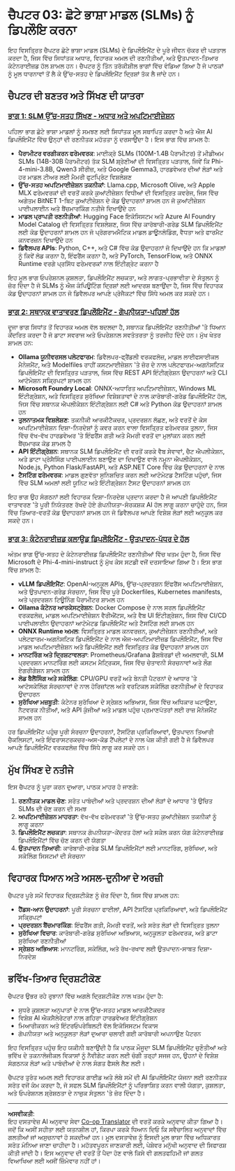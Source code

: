 <!--
CO_OP_TRANSLATOR_METADATA:
{
  "original_hash": "6cf75ae5b01949656a3ad41425c7ffe4",
  "translation_date": "2025-09-17T23:56:46+00:00",
  "source_file": "Module03/README.md",
  "language_code": "pa"
}
-->
# ਚੈਪਟਰ 03: ਛੋਟੇ ਭਾਸ਼ਾ ਮਾਡਲ (SLMs) ਨੂੰ ਡਿਪਲੌਇ ਕਰਨਾ

ਇਹ ਵਿਸਤ੍ਰਿਤ ਚੈਪਟਰ ਛੋਟੇ ਭਾਸ਼ਾ ਮਾਡਲ (SLMs) ਦੇ ਡਿਪਲੌਇਮੈਂਟ ਦੇ ਪੂਰੇ ਜੀਵਨ ਚੱਕਰ ਦੀ ਪੜਤਾਲ ਕਰਦਾ ਹੈ, ਜਿਸ ਵਿੱਚ ਸਿਧਾਂਤਕ ਅਧਾਰ, ਵਿਹਾਰਕ ਅਮਲ ਦੀ ਰਣਨੀਤੀਆਂ, ਅਤੇ ਉਤਪਾਦਨ-ਤਿਆਰ ਕੰਟੇਨਰਾਈਜ਼ਡ ਹੱਲ ਸ਼ਾਮਲ ਹਨ। ਚੈਪਟਰ ਨੂੰ ਤਿੰਨ ਤਰੱਕੀਸ਼ੀਲ ਭਾਗਾਂ ਵਿੱਚ ਵੰਡਿਆ ਗਿਆ ਹੈ ਜੋ ਪਾਠਕਾਂ ਨੂੰ ਮੂਲ ਧਾਰਨਾਵਾਂ ਤੋਂ ਲੈ ਕੇ ਉੱਚ-ਸਤਹ ਦੇ ਡਿਪਲੌਇਮੈਂਟ ਦ੍ਰਿਸ਼ਾਂ ਤੱਕ ਲੈ ਜਾਂਦੇ ਹਨ।

## ਚੈਪਟਰ ਦੀ ਬਣਤਰ ਅਤੇ ਸਿੱਖਣ ਦੀ ਯਾਤਰਾ

### **[ਭਾਗ 1: SLM ਉੱਚ-ਸਤਹ ਸਿੱਖਣ - ਅਧਾਰ ਅਤੇ ਅਪਟਿਮਾਈਜ਼ੇਸ਼ਨ](./01.SLMAdvancedLearning.md)**
ਪਹਿਲਾ ਭਾਗ ਛੋਟੇ ਭਾਸ਼ਾ ਮਾਡਲਾਂ ਨੂੰ ਸਮਝਣ ਲਈ ਸਿਧਾਂਤਕ ਮੂਲ ਸਥਾਪਿਤ ਕਰਦਾ ਹੈ ਅਤੇ ਐਜ AI ਡਿਪਲੌਇਮੈਂਟ ਵਿੱਚ ਉਨ੍ਹਾਂ ਦੀ ਰਣਨੀਤਕ ਮਹੱਤਤਾ ਨੂੰ ਦਰਸਾਉਂਦਾ ਹੈ। ਇਸ ਭਾਗ ਵਿੱਚ ਸ਼ਾਮਲ ਹੈ:

- **ਪੈਰਾਮੀਟਰ ਵਰਗੀਕਰਨ ਫਰੇਮਵਰਕ**: ਮਾਈਕ੍ਰੋ SLMs (100M-1.4B ਪੈਰਾਮੀਟਰ) ਤੋਂ ਮੀਡੀਅਮ SLMs (14B-30B ਪੈਰਾਮੀਟਰ) ਤੱਕ SLM ਸ਼੍ਰੇਣੀਆਂ ਦੀ ਵਿਸਤ੍ਰਿਤ ਪੜਤਾਲ, ਜਿਵੇਂ ਕਿ Phi-4-mini-3.8B, Qwen3 ਸੀਰੀਜ਼, ਅਤੇ Google Gemma3, ਹਾਰਡਵੇਅਰ ਦੀਆਂ ਲੋੜਾਂ ਅਤੇ ਹਰ ਮਾਡਲ ਟੀਅਰ ਲਈ ਮੈਮਰੀ ਫੁਟਪ੍ਰਿੰਟ ਵਿਸ਼ਲੇਸ਼ਣ
- **ਉੱਚ-ਸਤਹ ਅਪਟਿਮਾਈਜ਼ੇਸ਼ਨ ਤਕਨੀਕਾਂ**: Llama.cpp, Microsoft Olive, ਅਤੇ Apple MLX ਫਰੇਮਵਰਕਾਂ ਦੀ ਵਰਤੋਂ ਕਰਕੇ ਕੁਆਂਟੀਜ਼ੇਸ਼ਨ ਵਿਧੀਆਂ ਦੀ ਵਿਸਤ੍ਰਿਤ ਕਵਰੇਜ, ਜਿਸ ਵਿੱਚ ਅਗੇਤਮ BitNET 1-ਬਿਟ ਕੁਆਂਟੀਜ਼ੇਸ਼ਨ ਦੇ ਕੋਡ ਉਦਾਹਰਨਾਂ ਸ਼ਾਮਲ ਹਨ ਜੋ ਕੁਆਂਟੀਜ਼ੇਸ਼ਨ ਪਾਈਪਲਾਈਨ ਅਤੇ ਬੈਂਚਮਾਰਕਿੰਗ ਨਤੀਜੇ ਦਿਖਾਉਂਦੇ ਹਨ
- **ਮਾਡਲ ਪ੍ਰਾਪਤੀ ਰਣਨੀਤੀਆਂ**: Hugging Face ਇਕੋਸਿਸਟਮ ਅਤੇ Azure AI Foundry Model Catalog ਦੀ ਵਿਸਤ੍ਰਿਤ ਵਿਸ਼ਲੇਸ਼ਣ, ਜਿਸ ਵਿੱਚ ਕਾਰੋਬਾਰੀ-ਗਰੇਡ SLM ਡਿਪਲੌਇਮੈਂਟ ਲਈ ਕੋਡ ਉਦਾਹਰਨਾਂ ਸ਼ਾਮਲ ਹਨ ਜੋ ਪ੍ਰੋਗਰਾਮਮੈਟਿਕ ਮਾਡਲ ਡਾਊਨਲੋਡਿੰਗ, ਵੈਧਤਾ ਅਤੇ ਫਾਰਮੈਟ ਕਨਵਰਜ਼ਨ ਦਿਖਾਉਂਦੇ ਹਨ
- **ਡਿਵੈਲਪਰ APIs**: Python, C++, ਅਤੇ C# ਵਿੱਚ ਕੋਡ ਉਦਾਹਰਨਾਂ ਜੋ ਦਿਖਾਉਂਦੇ ਹਨ ਕਿ ਮਾਡਲਾਂ ਨੂੰ ਕਿਵੇਂ ਲੋਡ ਕਰਨਾ ਹੈ, ਇੰਫਰੈਂਸ ਕਰਨਾ ਹੈ, ਅਤੇ PyTorch, TensorFlow, ਅਤੇ ONNX Runtime ਵਰਗੇ ਪ੍ਰਸਿੱਧ ਫਰੇਮਵਰਕਾਂ ਨਾਲ ਇੰਟੀਗ੍ਰੇਟ ਕਰਨਾ ਹੈ

ਇਹ ਮੂਲ ਭਾਗ ਓਪਰੇਸ਼ਨਲ ਕੁਸ਼ਲਤਾ, ਡਿਪਲੌਇਮੈਂਟ ਲਚਕਤਾ, ਅਤੇ ਲਾਗਤ-ਪ੍ਰਭਾਵੀਤਾ ਦੇ ਸੰਤੁਲਨ ਨੂੰ ਜ਼ੋਰ ਦਿੰਦਾ ਹੈ ਜੋ SLMs ਨੂੰ ਐਜ ਕੰਪਿਊਟਿੰਗ ਦ੍ਰਿਸ਼ਾਂ ਲਈ ਆਦਰਸ਼ ਬਣਾਉਂਦਾ ਹੈ, ਜਿਸ ਵਿੱਚ ਵਿਹਾਰਕ ਕੋਡ ਉਦਾਹਰਨਾਂ ਸ਼ਾਮਲ ਹਨ ਜੋ ਡਿਵੈਲਪਰ ਆਪਣੇ ਪ੍ਰੋਜੈਕਟਾਂ ਵਿੱਚ ਸਿੱਧੇ ਅਮਲ ਕਰ ਸਕਦੇ ਹਨ।

### **[ਭਾਗ 2: ਸਥਾਨਕ ਵਾਤਾਵਰਣ ਡਿਪਲੌਇਮੈਂਟ - ਗੋਪਨੀਯਤਾ-ਪਹਿਲਾਂ ਹੱਲ](./02.DeployingSLMinLocalEnv.md)**
ਦੂਜਾ ਭਾਗ ਸਿਧਾਂਤ ਤੋਂ ਵਿਹਾਰਕ ਅਮਲ ਵੱਲ ਬਦਲਦਾ ਹੈ, ਸਥਾਨਕ ਡਿਪਲੌਇਮੈਂਟ ਰਣਨੀਤੀਆਂ 'ਤੇ ਧਿਆਨ ਕੇਂਦਰਿਤ ਕਰਦਾ ਹੈ ਜੋ ਡਾਟਾ ਸਵਰਾਜ ਅਤੇ ਓਪਰੇਸ਼ਨਲ ਸਵਤੰਤਰਤਾ ਨੂੰ ਤਰਜੀਹ ਦਿੰਦੇ ਹਨ। ਮੁੱਖ ਖੇਤਰ ਸ਼ਾਮਲ ਹਨ:

- **Ollama ਯੂਨੀਵਰਸਲ ਪਲੇਟਫਾਰਮ**: ਡਿਵੈਲਪਰ-ਫ੍ਰੈਂਡਲੀ ਵਰਕਫਲੋਜ਼, ਮਾਡਲ ਲਾਈਫਸਾਈਕਲ ਮੈਨੇਜਮੈਂਟ, ਅਤੇ Modelfiles ਰਾਹੀਂ ਕਸਟਮਾਈਜ਼ੇਸ਼ਨ 'ਤੇ ਜ਼ੋਰ ਦੇ ਨਾਲ ਪਲੇਟਫਾਰਮ-ਅਗਨੋਸਟਿਕ ਡਿਪਲੌਇਮੈਂਟ ਦੀ ਵਿਸਤ੍ਰਿਤ ਪੜਤਾਲ, ਜਿਸ ਵਿੱਚ REST API ਇੰਟੀਗ੍ਰੇਸ਼ਨ ਉਦਾਹਰਨਾਂ ਅਤੇ CLI ਆਟੋਮੇਸ਼ਨ ਸਕ੍ਰਿਪਟਾਂ ਸ਼ਾਮਲ ਹਨ
- **Microsoft Foundry Local**: ONNX-ਅਧਾਰਿਤ ਅਪਟਿਮਾਈਜ਼ੇਸ਼ਨ, Windows ML ਇੰਟੀਗ੍ਰੇਸ਼ਨ, ਅਤੇ ਵਿਸਤ੍ਰਿਤ ਸੁਰੱਖਿਆ ਵਿਸ਼ੇਸ਼ਤਾਵਾਂ ਦੇ ਨਾਲ ਕਾਰੋਬਾਰੀ-ਗਰੇਡ ਡਿਪਲੌਇਮੈਂਟ ਹੱਲ, ਜਿਸ ਵਿੱਚ ਸਥਾਨਕ ਐਪਲੀਕੇਸ਼ਨ ਇੰਟੀਗ੍ਰੇਸ਼ਨ ਲਈ C# ਅਤੇ Python ਕੋਡ ਉਦਾਹਰਨਾਂ ਸ਼ਾਮਲ ਹਨ
- **ਤੁਲਨਾਤਮਕ ਵਿਸ਼ਲੇਸ਼ਣ**: ਤਕਨੀਕੀ ਆਰਕੀਟੈਕਚਰ, ਪ੍ਰਦਰਸ਼ਨ ਲੱਛਣ, ਅਤੇ ਵਰਤੋਂ ਦੇ ਕੇਸ ਅਪਟਿਮਾਈਜ਼ੇਸ਼ਨ ਦਿਸ਼ਾ-ਨਿਰਦੇਸ਼ਾਂ ਨੂੰ ਕਵਰ ਕਰਨ ਵਾਲਾ ਵਿਸਤ੍ਰਿਤ ਫਰੇਮਵਰਕ ਤੁਲਨਾ, ਜਿਸ ਵਿੱਚ ਵੱਖ-ਵੱਖ ਹਾਰਡਵੇਅਰ 'ਤੇ ਇੰਫਰੈਂਸ ਗਤੀ ਅਤੇ ਮੈਮਰੀ ਵਰਤੋਂ ਦਾ ਮੁਲਾਂਕਨ ਕਰਨ ਲਈ ਬੈਂਚਮਾਰਕ ਕੋਡ ਸ਼ਾਮਲ ਹੈ
- **API ਇੰਟੀਗ੍ਰੇਸ਼ਨ**: ਸਥਾਨਕ SLM ਡਿਪਲੌਇਮੈਂਟ ਦੀ ਵਰਤੋਂ ਕਰਕੇ ਵੈਬ ਸੇਵਾਵਾਂ, ਚੈਟ ਐਪਲੀਕੇਸ਼ਨ, ਅਤੇ ਡਾਟਾ ਪ੍ਰੋਸੈਸਿੰਗ ਪਾਈਪਲਾਈਨ ਬਣਾਉਣ ਦਾ ਦਿਖਾਉਣ ਵਾਲੇ ਨਮੂਨਾ ਐਪਲੀਕੇਸ਼ਨ, Node.js, Python Flask/FastAPI, ਅਤੇ ASP.NET Core ਵਿੱਚ ਕੋਡ ਉਦਾਹਰਨਾਂ ਦੇ ਨਾਲ
- **ਟੈਸਟਿੰਗ ਫਰੇਮਵਰਕ**: ਮਾਡਲ ਗੁਣਵੱਤਾ ਸੁਨਿਸ਼ਚਿਤ ਕਰਨ ਲਈ ਆਟੋਮੇਟਡ ਟੈਸਟਿੰਗ ਪਹੁੰਚਾਂ, ਜਿਸ ਵਿੱਚ SLM ਅਮਲਾਂ ਲਈ ਯੂਨਿਟ ਅਤੇ ਇੰਟੀਗ੍ਰੇਸ਼ਨ ਟੈਸਟ ਉਦਾਹਰਨਾਂ ਸ਼ਾਮਲ ਹਨ

ਇਹ ਭਾਗ ਉਹ ਸੰਗਠਨਾਂ ਲਈ ਵਿਹਾਰਕ ਦਿਸ਼ਾ-ਨਿਰਦੇਸ਼ ਪ੍ਰਦਾਨ ਕਰਦਾ ਹੈ ਜੋ ਆਪਣੀ ਡਿਪਲੌਇਮੈਂਟ ਵਾਤਾਵਰਣ 'ਤੇ ਪੂਰੀ ਨਿਯੰਤਰਣ ਰੱਖਦੇ ਹੋਏ ਗੋਪਨੀਯਤਾ-ਸੰਰਕਸ਼ਕ AI ਹੱਲ ਲਾਗੂ ਕਰਨਾ ਚਾਹੁੰਦੇ ਹਨ, ਜਿਸ ਵਿੱਚ ਤਿਆਰ-ਵਰਤੋਂ ਕੋਡ ਉਦਾਹਰਨਾਂ ਸ਼ਾਮਲ ਹਨ ਜੋ ਡਿਵੈਲਪਰ ਆਪਣੇ ਵਿਸ਼ੇਸ਼ ਲੋੜਾਂ ਲਈ ਅਨੁਕੂਲ ਕਰ ਸਕਦੇ ਹਨ।

### **[ਭਾਗ 3: ਕੰਟੇਨਰਾਈਜ਼ਡ ਕਲਾਉਡ ਡਿਪਲੌਇਮੈਂਟ - ਉਤਪਾਦਨ-ਪੱਧਰ ਦੇ ਹੱਲ](./03.DeployingSLMinCloud.md)**
ਅੰਤਮ ਭਾਗ ਉੱਚ-ਸਤਹ ਦੇ ਕੰਟੇਨਰਾਈਜ਼ਡ ਡਿਪਲੌਇਮੈਂਟ ਰਣਨੀਤੀਆਂ ਵਿੱਚ ਖਤਮ ਹੁੰਦਾ ਹੈ, ਜਿਸ ਵਿੱਚ Microsoft ਦੇ Phi-4-mini-instruct ਨੂੰ ਮੁੱਖ ਕੇਸ ਸਟਡੀ ਵਜੋਂ ਦਰਸਾਇਆ ਗਿਆ ਹੈ। ਇਸ ਭਾਗ ਵਿੱਚ ਸ਼ਾਮਲ ਹੈ:

- **vLLM ਡਿਪਲੌਇਮੈਂਟ**: OpenAI-ਅਨੁਕੂਲ APIs, ਉੱਚ-ਪ੍ਰਦਰਸ਼ਨ ਇੰਫਰੈਂਸ ਅਪਟਿਮਾਈਜ਼ੇਸ਼ਨ, ਅਤੇ ਉਤਪਾਦਨ-ਗਰੇਡ ਸੰਰਚਨਾ, ਜਿਸ ਵਿੱਚ ਪੂਰੇ Dockerfiles, Kubernetes manifests, ਅਤੇ ਪ੍ਰਦਰਸ਼ਨ ਟਿਊਨਿੰਗ ਪੈਰਾਮੀਟਰ ਸ਼ਾਮਲ ਹਨ
- **Ollama ਕੰਟੇਨਰ ਆਰਕੇਸਟ੍ਰੇਸ਼ਨ**: Docker Compose ਦੇ ਨਾਲ ਸਰਲ ਡਿਪਲੌਇਮੈਂਟ ਵਰਕਫਲੋਜ਼, ਮਾਡਲ ਅਪਟਿਮਾਈਜ਼ੇਸ਼ਨ ਵੈਰੀਐਂਟਸ, ਅਤੇ ਵੈਬ UI ਇੰਟੀਗ੍ਰੇਸ਼ਨ, ਜਿਸ ਵਿੱਚ CI/CD ਪਾਈਪਲਾਈਨ ਉਦਾਹਰਨਾਂ ਆਟੋਮੇਟਡ ਡਿਪਲੌਇਮੈਂਟ ਅਤੇ ਟੈਸਟਿੰਗ ਲਈ ਸ਼ਾਮਲ ਹਨ
- **ONNX Runtime ਅਮਲ**: ਵਿਸਤ੍ਰਿਤ ਮਾਡਲ ਕਨਵਰਜ਼ਨ, ਕੁਆਂਟੀਜ਼ੇਸ਼ਨ ਰਣਨੀਤੀਆਂ, ਅਤੇ ਪਲੇਟਫਾਰਮ-ਅਗਨੋਸਟਿਕ ਡਿਪਲੌਇਮੈਂਟ ਦੇ ਨਾਲ ਐਜ-ਅਪਟਿਮਾਈਜ਼ਡ ਡਿਪਲੌਇਮੈਂਟ, ਜਿਸ ਵਿੱਚ ਮਾਡਲ ਅਪਟਿਮਾਈਜ਼ੇਸ਼ਨ ਅਤੇ ਡਿਪਲੌਇਮੈਂਟ ਲਈ ਵਿਸਤ੍ਰਿਤ ਕੋਡ ਉਦਾਹਰਨਾਂ ਸ਼ਾਮਲ ਹਨ
- **ਮਾਨਟਰਿੰਗ ਅਤੇ ਦ੍ਰਿਸ਼ਟਾਵਲਤਾ**: Prometheus/Grafana ਡੈਸ਼ਬੋਰਡਾਂ ਦੀ ਅਮਲਵਾਰੀ, SLM ਪ੍ਰਦਰਸ਼ਨ ਮਾਨਟਰਿੰਗ ਲਈ ਕਸਟਮ ਮੈਟ੍ਰਿਕਸ, ਜਿਸ ਵਿੱਚ ਚੇਤਾਵਨੀ ਸੰਰਚਨਾਵਾਂ ਅਤੇ ਲੌਗ ਏਗਰੀਗੇਸ਼ਨ ਸ਼ਾਮਲ ਹਨ
- **ਲੋਡ ਬੈਲੈਂਸਿੰਗ ਅਤੇ ਸਕੇਲਿੰਗ**: CPU/GPU ਵਰਤੋਂ ਅਤੇ ਬੇਨਤੀ ਪੈਟਰਨਾਂ ਦੇ ਆਧਾਰ 'ਤੇ ਆਟੋਸਕੇਲਿੰਗ ਸੰਰਚਨਾਵਾਂ ਦੇ ਨਾਲ ਹੋਰਿਜ਼ਾਂਟਲ ਅਤੇ ਵਰਟਿਕਲ ਸਕੇਲਿੰਗ ਰਣਨੀਤੀਆਂ ਦੇ ਵਿਹਾਰਕ ਉਦਾਹਰਨ
- **ਸੁਰੱਖਿਆ ਮਜ਼ਬੂਤੀ**: ਕੰਟੇਨਰ ਸੁਰੱਖਿਆ ਦੇ ਸ੍ਰੇਸ਼ਠ ਅਭਿਆਸ, ਜਿਸ ਵਿੱਚ ਅਧਿਕਾਰ ਘਟਾਉਣਾ, ਨੈਟਵਰਕ ਨੀਤੀਆਂ, ਅਤੇ API ਕੁੰਜੀਆਂ ਅਤੇ ਮਾਡਲ ਪਹੁੰਚ ਪ੍ਰਮਾਣਪੱਤਰਾਂ ਲਈ ਰਾਜ਼ ਮੈਨੇਜਮੈਂਟ ਸ਼ਾਮਲ ਹਨ

ਹਰ ਡਿਪਲੌਇਮੈਂਟ ਪਹੁੰਚ ਪੂਰੀ ਸੰਰਚਨਾ ਉਦਾਹਰਨਾਂ, ਟੈਸਟਿੰਗ ਪ੍ਰਕਿਰਿਆਵਾਂ, ਉਤਪਾਦਨ ਤਿਆਰੀ ਚੈਕਲਿਸਟਾਂ, ਅਤੇ ਇੰਫਰਾਸਟਰਕਚਰ-ਅਸ-ਕੋਡ ਟੈਂਪਲੇਟਾਂ ਦੇ ਨਾਲ ਪੇਸ਼ ਕੀਤੀ ਗਈ ਹੈ ਜੋ ਡਿਵੈਲਪਰ ਆਪਣੇ ਡਿਪਲੌਇਮੈਂਟ ਵਰਕਫਲੋਜ਼ ਵਿੱਚ ਸਿੱਧੇ ਲਾਗੂ ਕਰ ਸਕਦੇ ਹਨ।

## ਮੁੱਖ ਸਿੱਖਣ ਦੇ ਨਤੀਜੇ

ਇਸ ਚੈਪਟਰ ਨੂੰ ਪੂਰਾ ਕਰਨ ਦੁਆਰਾ, ਪਾਠਕ ਮਾਹਰ ਹੋ ਜਾਣਗੇ:

1. **ਰਣਨੀਤਕ ਮਾਡਲ ਚੋਣ**: ਸਰੋਤ ਪਾਬੰਦੀਆਂ ਅਤੇ ਪ੍ਰਦਰਸ਼ਨ ਦੀਆਂ ਲੋੜਾਂ ਦੇ ਆਧਾਰ 'ਤੇ ਉਚਿਤ SLMs ਦੀ ਚੋਣ ਕਰਨ ਦੀ ਸਮਝ
2. **ਅਪਟਿਮਾਈਜ਼ੇਸ਼ਨ ਮਾਹਰਤਾ**: ਵੱਖ-ਵੱਖ ਫਰੇਮਵਰਕਾਂ 'ਤੇ ਉੱਚ-ਸਤਹ ਕੁਆਂਟੀਜ਼ੇਸ਼ਨ ਤਕਨੀਕਾਂ ਨੂੰ ਲਾਗੂ ਕਰਨਾ
3. **ਡਿਪਲੌਇਮੈਂਟ ਲਚਕਤਾ**: ਸਥਾਨਕ ਗੋਪਨੀਯਤਾ-ਕੇਂਦਰਤ ਹੱਲਾਂ ਅਤੇ ਸਕੇਲ ਕਰਨ ਯੋਗ ਕੰਟੇਨਰਾਈਜ਼ਡ ਡਿਪਲੌਇਮੈਂਟਾਂ ਵਿੱਚ ਚੋਣ ਕਰਨ ਦੀ ਯੋਗਤਾ
4. **ਉਤਪਾਦਨ ਤਿਆਰੀ**: ਕਾਰੋਬਾਰੀ-ਗਰੇਡ SLM ਡਿਪਲੌਇਮੈਂਟਾਂ ਲਈ ਮਾਨਟਰਿੰਗ, ਸੁਰੱਖਿਆ, ਅਤੇ ਸਕੇਲਿੰਗ ਸਿਸਟਮਾਂ ਦੀ ਸੰਰਚਨਾ

## ਵਿਹਾਰਕ ਧਿਆਨ ਅਤੇ ਅਸਲ-ਦੁਨੀਆ ਦੇ ਅਰਜ਼ੀ

ਚੈਪਟਰ ਪੂਰੇ ਸਮੇਂ ਵਿਹਾਰਕ ਦ੍ਰਿਸ਼ਟੀਕੋਣ ਨੂੰ ਜ਼ੋਰ ਦਿੰਦਾ ਹੈ, ਜਿਸ ਵਿੱਚ ਸ਼ਾਮਲ ਹਨ:

- **ਹੈਂਡਸ-ਆਨ ਉਦਾਹਰਨਾਂ**: ਪੂਰੀ ਸੰਰਚਨਾ ਫਾਈਲਾਂ, API ਟੈਸਟਿੰਗ ਪ੍ਰਕਿਰਿਆਵਾਂ, ਅਤੇ ਡਿਪਲੌਇਮੈਂਟ ਸਕ੍ਰਿਪਟਾਂ
- **ਪ੍ਰਦਰਸ਼ਨ ਬੈਂਚਮਾਰਕਿੰਗ**: ਇੰਫਰੈਂਸ ਗਤੀ, ਮੈਮਰੀ ਵਰਤੋਂ, ਅਤੇ ਸਰੋਤ ਲੋੜਾਂ ਦੀ ਵਿਸਤ੍ਰਿਤ ਤੁਲਨਾ
- **ਸੁਰੱਖਿਆ ਵਿਚਾਰ**: ਕਾਰੋਬਾਰੀ-ਗਰੇਡ ਸੁਰੱਖਿਆ ਅਭਿਆਸ, ਅਨੁਕੂਲਤਾ ਫਰੇਮਵਰਕ, ਅਤੇ ਡਾਟਾ ਸੁਰੱਖਿਆ ਰਣਨੀਤੀਆਂ
- **ਸ੍ਰੇਸ਼ਠ ਅਭਿਆਸ**: ਮਾਨਟਰਿੰਗ, ਸਕੇਲਿੰਗ, ਅਤੇ ਰੱਖ-ਰਖਾਵ ਲਈ ਉਤਪਾਦਨ-ਸਾਬਤ ਦਿਸ਼ਾ-ਨਿਰਦੇਸ਼

## ਭਵਿੱਖ-ਤਿਆਰ ਦ੍ਰਿਸ਼ਟੀਕੋਣ

ਚੈਪਟਰ ਉਭਰ ਰਹੇ ਰੁਝਾਨਾਂ ਵਿੱਚ ਅਗਲੇ ਦ੍ਰਿਸ਼ਟੀਕੋਣ ਨਾਲ ਖਤਮ ਹੁੰਦਾ ਹੈ:

- ਸੁਧਰੇ ਕੁਸ਼ਲਤਾ ਅਨੁਪਾਤਾਂ ਦੇ ਨਾਲ ਉੱਚ-ਸਤਹ ਮਾਡਲ ਆਰਕੀਟੈਕਚਰ
- ਵਿਸ਼ੇਸ਼ AI ਐਕਸੈਲੇਰੇਟਰਾਂ ਨਾਲ ਗਹਿਰਾ ਹਾਰਡਵੇਅਰ ਇੰਟੀਗ੍ਰੇਸ਼ਨ
- ਮਿਆਰੀਕਰਨ ਅਤੇ ਇੰਟਰਓਪਰੇਬਿਲਟੀ ਵੱਲ ਇਕੋਸਿਸਟਮ ਵਿਕਾਸ
- ਗੋਪਨੀਯਤਾ ਅਤੇ ਅਨੁਕੂਲਤਾ ਲੋੜਾਂ ਦੁਆਰਾ ਚਲਾਈ ਗਈ ਕਾਰੋਬਾਰੀ ਅਪਨਾਉਣ ਪੈਟਰਨ

ਇਹ ਵਿਸਤ੍ਰਿਤ ਪਹੁੰਚ ਇਹ ਯਕੀਨੀ ਬਣਾਉਂਦੀ ਹੈ ਕਿ ਪਾਠਕ ਮੌਜੂਦਾ SLM ਡਿਪਲੌਇਮੈਂਟ ਚੁਣੌਤੀਆਂ ਅਤੇ ਭਵਿੱਖ ਦੇ ਤਕਨਾਲੋਜੀਕਲ ਵਿਕਾਸਾਂ ਨੂੰ ਨੈਵੀਗੇਟ ਕਰਨ ਲਈ ਚੰਗੀ ਤਰ੍ਹਾਂ ਸਜਜ ਹਨ, ਉਹਨਾਂ ਦੇ ਵਿਸ਼ੇਸ਼ ਸੰਗਠਨਕ ਲੋੜਾਂ ਅਤੇ ਪਾਬੰਦੀਆਂ ਦੇ ਨਾਲ ਸੰਗਤ ਫੈਸਲੇ ਲੈਣ ਲਈ। 

ਚੈਪਟਰ ਤੁਰੰਤ ਅਮਲ ਲਈ ਵਿਹਾਰਕ ਗਾਈਡ ਅਤੇ ਲੰਬੇ ਸਮੇਂ ਦੀ AI ਡਿਪਲੌਇਮੈਂਟ ਯੋਜਨਾ ਲਈ ਰਣਨੀਤਕ ਸਰੋਤ ਵਜੋਂ ਕੰਮ ਕਰਦਾ ਹੈ, ਜੋ ਸਫਲ SLM ਡਿਪਲੌਇਮੈਂਟਾਂ ਨੂੰ ਪਰਿਭਾਸ਼ਿਤ ਕਰਨ ਵਾਲੀ ਯੋਗਤਾ, ਕੁਸ਼ਲਤਾ, ਅਤੇ ਓਪਰੇਸ਼ਨਲ ਸ਼੍ਰੇਸ਼ਠਤਾ ਦੇ ਨਾਜ਼ੁਕ ਸੰਤੁਲਨ 'ਤੇ ਜ਼ੋਰ ਦਿੰਦਾ ਹੈ।

---

**ਅਸਵੀਕਤੀ**:  
ਇਹ ਦਸਤਾਵੇਜ਼ AI ਅਨੁਵਾਦ ਸੇਵਾ [Co-op Translator](https://github.com/Azure/co-op-translator) ਦੀ ਵਰਤੋਂ ਕਰਕੇ ਅਨੁਵਾਦ ਕੀਤਾ ਗਿਆ ਹੈ। ਜਦੋਂ ਕਿ ਅਸੀਂ ਸਹੀਤਾ ਲਈ ਯਤਨਸ਼ੀਲ ਹਾਂ, ਕਿਰਪਾ ਕਰਕੇ ਧਿਆਨ ਦਿਓ ਕਿ ਸਵੈਚਾਲਿਤ ਅਨੁਵਾਦਾਂ ਵਿੱਚ ਗਲਤੀਆਂ ਜਾਂ ਅਸੁਚਨਾਵਾਂ ਹੋ ਸਕਦੀਆਂ ਹਨ। ਮੂਲ ਦਸਤਾਵੇਜ਼ ਨੂੰ ਇਸਦੀ ਮੂਲ ਭਾਸ਼ਾ ਵਿੱਚ ਅਧਿਕਾਰਤ ਸਰੋਤ ਮੰਨਿਆ ਜਾਣਾ ਚਾਹੀਦਾ ਹੈ। ਮਹੱਤਵਪੂਰਨ ਜਾਣਕਾਰੀ ਲਈ, ਪੇਸ਼ੇਵਰ ਮਨੁੱਖੀ ਅਨੁਵਾਦ ਦੀ ਸਿਫਾਰਸ਼ ਕੀਤੀ ਜਾਂਦੀ ਹੈ। ਇਸ ਅਨੁਵਾਦ ਦੀ ਵਰਤੋਂ ਤੋਂ ਪੈਦਾ ਹੋਣ ਵਾਲੇ ਕਿਸੇ ਵੀ ਗਲਤਫਹਿਮੀ ਜਾਂ ਗਲਤ ਵਿਆਖਿਆ ਲਈ ਅਸੀਂ ਜ਼ਿੰਮੇਵਾਰ ਨਹੀਂ ਹਾਂ।